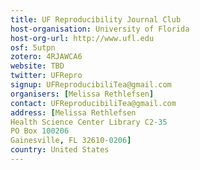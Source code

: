 ```yaml
---
title: UF Reproducibility Journal Club
host-organisation: University of Florida
host-org-url: http://www.ufl.edu
osf: 5utpn
zotero: 4RJAWCA6
website: TBD
twitter: UFRepro
signup: UFReproducibiliTea@gmail.com
organisers: [Melissa Rethlefsen]
contact: UFReproducibiliTea@gmail.com
address: [Melissa Rethlefsen
Health Science Center Library C2-35
PO Box 100206
Gainesville, FL 32610-0206]
country: United States
---
```




